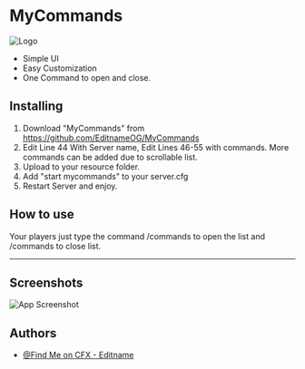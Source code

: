 
# MyCommands



![Logo](https://i.postimg.cc/Njx6pkZ0/features.png)




- Simple UI
- Easy Customization
- One Command to open and close.


## Installing
1. Download "MyCommands" from https://github.com/EditnameOG/MyCommands
2. Edit Line 44 With Server name, Edit Lines 46-55 with commands. More commands can be added due to scrollable list.
3. Upload to your resource folder.
4. Add "start mycommands" to your server.cfg
5. Restart Server and enjoy.
## How to use

Your players just type the command /commands to open the list and /commands to close list.

---


## Screenshots

![App Screenshot](https://i.postimg.cc/3JSykVK8/mycommands-ss.png)


## Authors

- [@Find Me on CFX - Editname](https://forum.cfx.re/u/Editname)

